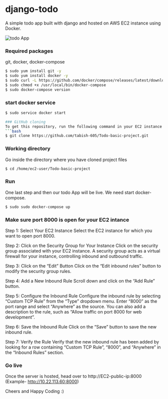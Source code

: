 # django-todo
A simple todo app built with django and hosted on AWS EC2 instance using Docker.

![todo App](https://raw.githubusercontent.com/tabish-605/Todo-basic-project/develop/staticfiles/todoApp.png)
### Required packages
git, docker, docker-compose

```bash
$ sudo yum install git -y
$ sudo yum install docker -y
$ sudo curl -L https://github.com/docker/compose/releases/latest/download/docker-compose-$(uname -s)-$(uname -m) -o     /usr/local/bin/docker-compose
$ sudo chmod +x /usr/local/bin/docker-compose
$ sudo docker-compose version
```
### start docker service
```bash
$ sudo service docker start

### GitHub cloning
To get this repository, run the following command in your EC2 instance 
```bash
$ git clone https://github.com/tabish-605/Todo-basic-project.git
```
### Working directory
Go inside the directory where you have cloned project files
```bash
$ cd /home/ec2-user/Todo-basic-project
```
### Run
One last step and then our todo App will be live. We need start docker-compose.
```bash
$ sudo sudo docker-compose up
```
### Make sure port 8000 is open for your EC2 intance

Step 1: Select Your EC2 Instance
  Select the EC2 instance for which you want to open port 8000.

Step 2: Click on the Security Group for Your Instance
  Click on the security group associated with your EC2 instance. A security group acts as a virtual firewall for your   instance, controlling inbound and outbound traffic.

Step 3: Click on the “Edit” Button
  Click on the “Edit inbound rules” button to modify the security group rules.

Step 4: Add a New Inbound Rule
  Scroll down and click on the “Add Rule” button.

Step 5: Configure the Inbound Rule
  Configure the inbound rule by selecting “Custom TCP Rule” from the “Type” dropdown menu. Enter “8000” as the port     range and select “Anywhere” as the source. You can also add a description to the rule, such as “Allow traffic on      port 8000 for web development”.

Step 6: Save the Inbound Rule
  Click on the “Save” button to save the new inbound rule.

Step 7: Verify the Rule
  Verify that the new inbound rule has been added by looking for a row containing “Custom TCP Rule”, “8000”, and        “Anywhere” in the “Inbound Rules” section.

### Go live
Once the server is hosted, head over to http://EC2-public-ip:8000 (Example- http://10.22.113.60:8000)

Cheers and Happy Coding :)
